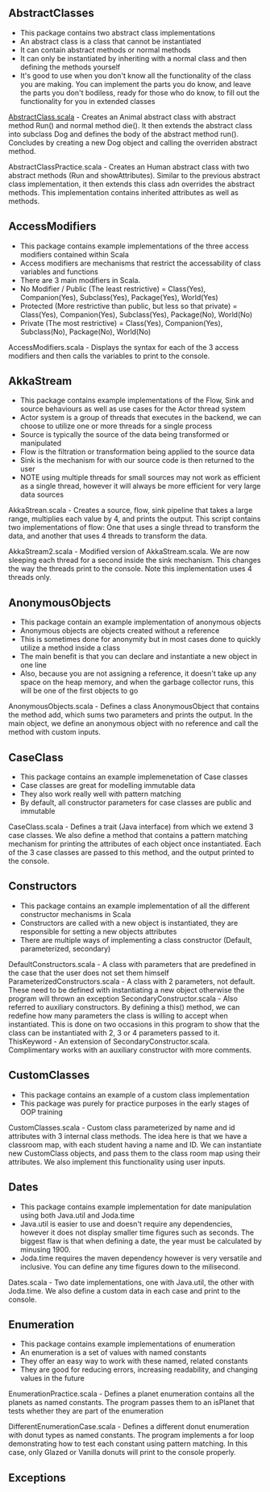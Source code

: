 
AbstractClasses 
-----------------------
- This package contains two abstract class implementations
- An abstract class is a class that cannot be instantiated
- It can contain abstract methods or normal methods
- It can only be instantiated by inheriting with a normal class and then defining the methods yourself
- It's good to use when you don't know all the functionality of the class you are making. You can implement the parts you do know, and leave the parts you don't     bodiless, ready for those who do know, to fill out the functionality for you in extended classes

[AbstractClass.scala](https://github.com/ThomasWork4/Wiley_Training/blob/master/wiley/AbstractClasses/AbstractClass.scala) - Creates an Animal abstract class with abstract method Run() and normal method die(). It then extends the abstract class into subclass Dog and defines the body of the abstract method run(). Concludes by creating a new Dog object and calling the overriden abstract method. 

AbstractClassPractice.scala - Creates an Human abstract class with two abstract methods (Run and showAttributes). Similar to the previous abstract class implementation, it then extends this class adn overrides the abstract methods. This implementation contains inherited attributes as well as methods. 

AccessModifiers
-----------------------
- This package contains example implementations of the three access modifiers contained within Scala
- Access modifiers are mechanisms that restrict the accessability of class variables and functions
- There are 3 main modifiers in Scala.
- No Modifier / Public (The least restrictive) = Class(Yes), Companion(Yes), Subclass(Yes), Package(Yes), World(Yes)
- Protected (More restrictive than public, but less so that private) = Class(Yes), Companion(Yes), Subclass(Yes), Package(No), World(No) 
- Private (The most restrictive) = Class(Yes), Companion(Yes), Subclass(No), Package(No), World(No)

AccessModifiers.scala  - Displays the syntax for each of the 3 access modifiers and then calls the variables to print to the console. 

AkkaStream
-----------------------
- This package contains example implementations of the Flow, Sink and source behaviours as well as use cases for the Actor thread system
- Actor system is a group of threads that executes in the backend, we can choose to utilize one or more threads for a single process
- Source is typically the source of the data being transformed or manipulated
- Flow is the filtration or transformation being applied to the source data 
- Sink is the mechanism for with our source code is then returned to the user
- NOTE using multiple threads for small sources may not work as efficient as a single thread, however it will always be more efficient for very large data sources

AkkaStrean.scala - Creates a source, flow, sink pipeline that takes a large range, multiplies each value by 4, and prints the output. This script contains two implementations of flow: One that uses a single thread to transform the data, and another that uses 4 threads to transform the data.

AkkaStream2.scala - Modified version of AkkaStream.scala. We are now sleeping each thread for a second inside the sink mechanism. This changes the way the threads print to the console. Note this implementation uses 4 threads only.

AnonymousObjects 
-----------------------
- This package contain an example implementation of anonymous objects
- Anonymous objects are objects created without a reference 
- This is sometimes done for anonymity but in most cases done to quickly utilize a method inside a class
- The main benefit is that you can declare and instantiate a new object in one line
- Also, because you are not assigning a reference, it doesn't take up any space on the heap memory, and when the garbage collector runs, this will be one of the     first objects to go

AnonymousObjects.scala - Defines a class AnonymousObject that contains the method add, which sums two parameters and prints the output. In the main object, we define an anonymous object with no reference and call the method with custom inputs. 

CaseClass
-----------------------
- This package contains an example implemenetation of Case classes
- Case classes are great for modelling immutable data
- They also work really well with pattern matching 
- By default, all constructor parameters for case classes are public and immutable

CaseClass.scala - Defines a trait (Java interface) from which we extend 3 case classes. We also define a method that contains a pattern matching mechanism for printing the attributes of each object once instantiated. Each of the 3 case classes are passed to this method, and the output printed to the console. 

Constructors 
-----------------------
- This package contains an example implementation of all the different constructor mechanisms in Scala
- Constructors are called with a new object is instantiated, they are responsible for setting a new objects attributes 
- There are multiple ways of implementing a class constructor (Default, parameterized, secondary) 

DefaultConstructors.scala - A class with parameters that are predefined in the case that the user does not set them himself
ParameterizedConstructors.scala - A class with 2 parameters, not default. These need to be defined with instantiating a new object otherwise the program will thrown an exception 
SecondaryConstructor.scala - Also referred to auxiliary constructors. By defining a this() method, we can redefine how many parameters the class is willing to accept when instantiated. This is done on two occasions in this program to show that the class can be instantiated with 2, 3 or 4 parameters passed to it.
ThisKeyword - An extension of SecondaryConstructor.scala. Complimentary works with an auxiliary constructor with more comments.

CustomClasses
-----------------------
- This package contains an example of a custom class implementation 
- This package was purely for practice purposes in the early stages of OOP training

CustomClasses.scala - Custom class parameterized by name and id attributes with 3 internal class methods. The idea here is that we have a classroom map, with each student having a name and ID. We can instantiate new CustomClass objects, and pass them to the class room map using their attributes. We also implement this functionality using user inputs.

Dates 
-----------------------
- This package contains example implementation for date manipulation using both Java.util and Joda.time
- Java.util is easier to use and doesn't require any dependencies, however it does not display smaller time figures such as seconds. The biggest flaw is that when   defining a date, the year must be calculated by minusing 1900. 
- Joda.time requires the maven dependency however is very versatile and inclusive. You can define any time figures down to the milisecond. 

Dates.scala - Two date implementations, one with Java.util, the other with Joda.time. We also define a custom data in each case and print to the console. 

Enumeration 
-----------------------
- This package contains example implementations of enumeration 
- An enumeration is a set of values with named constants 
- They offer an easy way to work with these named, related constants 
- They are good for reducing errors, increasing readability, and changing values in the future

EnumerationPractice.scala - Defines a planet enumeration contains all the planets as named constants. The program passes them to an isPlanet that tests whether they are part of the enumeration 

DifferentEnumerationCase.scala - Defines a different donut enumeration with donut types as named constants. The program implements a for loop demonstrating how to test each constant using pattern matching. In this case, only Glazed or Vanilla donuts will print to the console properly.

Exceptions 
-----------------------


